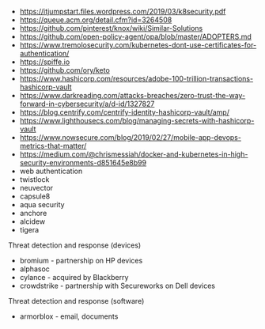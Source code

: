 - https://itjumpstart.files.wordpress.com/2019/03/k8security.pdf
- https://queue.acm.org/detail.cfm?id=3264508
- https://github.com/pinterest/knox/wiki/Similar-Solutions
- https://github.com/open-policy-agent/opa/blob/master/ADOPTERS.md
- https://www.tremolosecurity.com/kubernetes-dont-use-certificates-for-authentication/
- https://spiffe.io
- https://github.com/ory/keto
- https://www.hashicorp.com/resources/adobe-100-trillion-transactions-hashicorp-vault
- https://www.darkreading.com/attacks-breaches/zero-trust-the-way-forward-in-cybersecurity/a/d-id/1327827
- https://blog.centrify.com/centrify-identity-hashicorp-vault/amp/
- https://www.lighthousecs.com/blog/managing-secrets-with-hashicorp-vault
- https://www.nowsecure.com/blog/2019/02/27/mobile-app-devops-metrics-that-matter/
- https://medium.com/@chrismessiah/docker-and-kubernetes-in-high-security-environments-d851645e8b99
- web authentication
- twistlock
- neuvector
- capsule8
- aqua security
- anchore
- alcidew
- tigera

Threat detection and response (devices)
- bromium - partnership on HP devices
- alphasoc
- cylance - acquired by Blackberry
- crowdstrike - partnership with Secureworks on Dell devices

Threat detection and response (software)
- armorblox - email, documents
